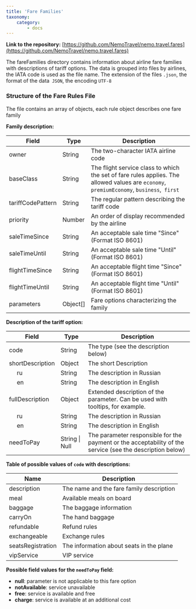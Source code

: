 ```yaml
---
title: 'Fare Families'
taxonomy:
    category:
        - docs
---
```


**Link to the repository:** [https://github.com/NemoTravel/nemo.travel.fares](https://github.com/NemoTravel/nemo.travel.fares)
 
The fareFamilies directory contains information about airline fare families with descriptions of tariff options.
The data is grouped into files by airlines, the IATA code is used as the file name.
The extension of the files `.json`, the format of the data` JSON`, the encoding `UTF-8`

### Structure of the Fare Rules File
The file contains an array of objects, each rule object describes one fare family

**Family description:**
 
| Field        | Type           | Description  |
| ------------- |---------------| ------|
| owner          | String        | The two-character IATA airline code |
| baseClass      | String        |  The flight service class to which the set of fare rules applies. The allowed values are `economy`,` premiumEconomy`, `business`,` first`|
| tariffCodePattern  | String      |    The regular pattern describing the tariff code |
| priority  | Number      | An order of display recommended by the airline |
| saleTimeSince  | String      |    An acceptable sale time "Since" (Format ISO 8601) |
| saleTimeUntil  | String      |    An acceptable sale time "Until" (Format ISO 8601) |
| flightTimeSince  | String      |     An acceptable flight time "Since" (Format ISO 8601) |
| flightTimeUntil  | String      |    An acceptable flight time "Until" (Format ISO 8601) |
| parameters| Object[] | Fare options characterizing the family  |

**Description of the tariff option:**

| Field        | Type           | Description  |
| ------------- |---------------| ------|
| code | String | The type (see the description below) |
| shortDescription | Object | The short Description |
| &nbsp;&nbsp;&nbsp;&nbsp; ru | String | The description in Russian |
| &nbsp;&nbsp;&nbsp;&nbsp; en | String | The description in English |
| fullDescription  | Object | Extended description of the parameter. Can be used with tooltips, for example. |
| &nbsp;&nbsp;&nbsp;&nbsp; ru | String | The description in Russian |
| &nbsp;&nbsp;&nbsp;&nbsp; en | String | The description in English |
| needToPay | String \| Null | The parameter responsible for the payment or the acceptability of the service (see the description below)  |

**Table of possible values of `code` with descriptions:**

| Name  | Description |
| ------------- |-------|
| description | The name and the fare family description |
| meal | Available meals on board |
| baggage | The baggage information |
| carryOn | The hand baggage |
| refundable | Refund rules |
| exchangeable | Exchange rules |
| seatsRegistration | The information about seats in the plane |
| vipService |  VIP service |

**Possible field values for the `needToPay` field:**

* **null**: parameter is not applicable to this fare option
* **notAvailable**: service unavailable
* **free**: service is available and free 
* **charge**: service is available at an additional cost

